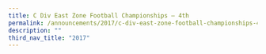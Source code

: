 ```yaml
---
title: C Div East Zone Football Championships – 4th
permalink: /announcements/2017/c-div-east-zone-football-championships-4th/
description: ""
third_nav_title: "2017"
---
```

